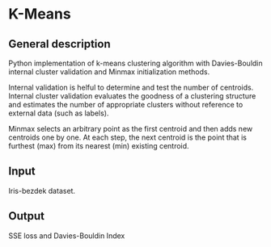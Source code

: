 K-Means
=======

## General description
 
Python implementation of k-means clustering algorithm with Davies-Bouldin internal cluster validation and Minmax initialization methods.

Internal validation is helful to determine and test the number of centroids.
Internal cluster validation evaluates the goodness of a clustering structure and estimates the number of appropriate clusters without reference to external data (such as labels).

Minmax selects an arbitrary point as the first centroid and then adds new centroids one by one. At each step, the next centroid is the point that is furthest (max) from its nearest (min) existing centroid.

## Input

Iris-bezdek dataset.

## Output
SSE loss and Davies-Bouldin Index

